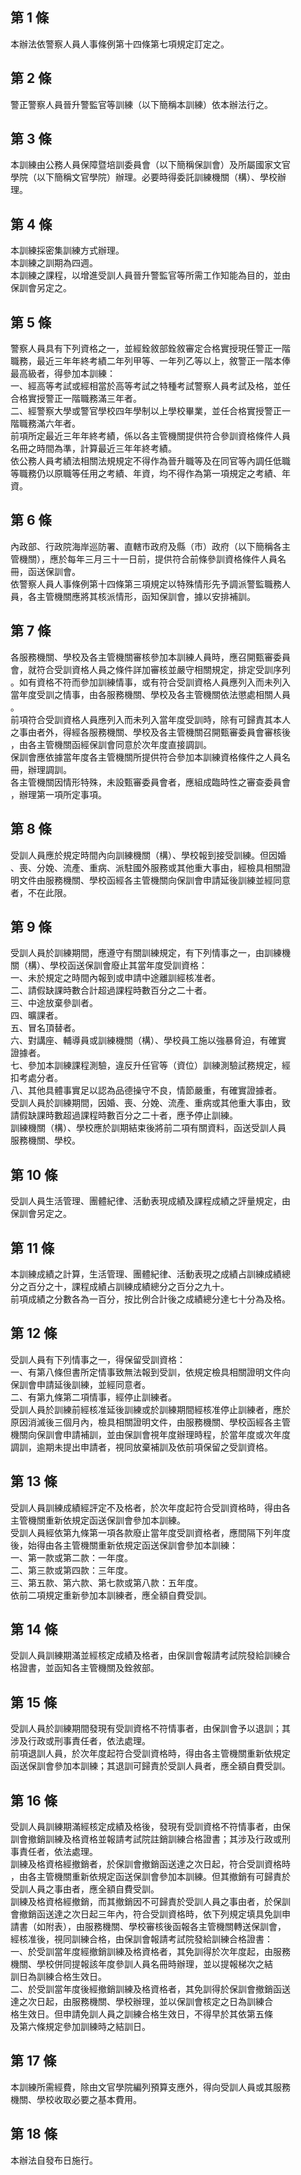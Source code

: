 第 1 條
-------
本辦法依警察人員人事條例第十四條第七項規定訂定之。

第 2 條
-------
警正警察人員晉升警監官等訓練（以下簡稱本訓練）依本辦法行之。

第 3 條
-------
本訓練由公務人員保障暨培訓委員會（以下簡稱保訓會）及所屬國家文官  
學院（以下簡稱文官學院）辦理。必要時得委託訓練機關（構）、學校辦  
理。

第 4 條
-------
本訓練採密集訓練方式辦理。  
本訓練之訓期為四週。  
本訓練之課程，以增進受訓人員晉升警監官等所需工作知能為目的，並由  
保訓會另定之。

第 5 條
-------
警察人員具有下列資格之一，並經銓敘部銓敘審定合格實授現任警正一階  
職務，最近三年年終考績二年列甲等、一年列乙等以上，敘警正一階本俸  
最高級者，得參加本訓練：  
一、經高等考試或經相當於高等考試之特種考試警察人員考試及格，並任  
    合格實授警正一階職務滿三年者。  
二、經警察大學或警官學校四年學制以上學校畢業，並任合格實授警正一  
    階職務滿六年者。  
前項所定最近三年年終考績，係以各主管機關提供符合參訓資格條件人員  
名冊之時間為準，計算最近三年年終考績。  
依公務人員考績法相關法規規定不得作為晉升職等及在同官等內調任低職  
等職務仍以原職等任用之考績、年資，均不得作為第一項規定之考績、年  
資。

第 6 條
-------
內政部、行政院海岸巡防署、直轄市政府及縣（市）政府（以下簡稱各主  
管機關），應於每年三月三十一日前，提供符合前條參訓資格條件人員名  
冊，函送保訓會。  
依警察人員人事條例第十四條第三項規定以特殊情形先予調派警監職務人  
員，各主管機關應將其核派情形，函知保訓會，據以安排補訓。

第 7 條
-------
各服務機關、學校及各主管機關審核參加本訓練人員時，應召開甄審委員  
會，就符合受訓資格人員之條件詳加審核並嚴守相關規定，排定受訓序列  
。如有資格不符而參加訓練情事，或有符合受訓資格人員應列入而未列入  
當年度受訓之情事，由各服務機關、學校及各主管機關依法懲處相關人員  
。  
前項符合受訓資格人員應列入而未列入當年度受訓時，除有可歸責其本人  
之事由者外，得經各服務機關、學校及各主管機關召開甄審委員會審核後  
，由各主管機關函經保訓會同意於次年度直接調訓。  
保訓會應依據當年度各主管機關所提供符合參加本訓練資格條件之人員名  
冊，辦理調訓。  
各主管機關因情形特殊，未設甄審委員會者，應組成臨時性之審查委員會  
，辦理第一項所定事項。

第 8 條
-------
受訓人員應於規定時間內向訓練機關（構）、學校報到接受訓練。但因婚  
、喪、分娩、流產、重病、派駐國外服務或其他重大事由，經檢具相關證  
明文件由服務機關、學校函經各主管機關向保訓會申請延後訓練並經同意  
者，不在此限。

第 9 條
-------
受訓人員於訓練期間，應遵守有關訓練規定，有下列情事之一，由訓練機  
關（構）、學校函送保訓會廢止其當年度受訓資格：  
一、未於規定之時間內報到或申請中途離訓經核准者。  
二、請假缺課時數合計超過課程時數百分之二十者。  
三、中途放棄參訓者。  
四、曠課者。  
五、冒名頂替者。  
六、對講座、輔導員或訓練機關（構）、學校員工施以強暴脅迫，有確實  
    證據者。  
七、參加本訓練課程測驗，違反升任官等（資位）訓練測驗試務規定，經  
    扣考處分者。  
八、其他具體事實足以認為品德操守不良，情節嚴重，有確實證據者。  
受訓人員於訓練期間，因婚、喪、分娩、流產、重病或其他重大事由，致  
請假缺課時數超過課程時數百分之二十者，應予停止訓練。  
訓練機關（構）、學校應於訓期結束後將前二項有關資料，函送受訓人員  
服務機關、學校。

第 10 條
--------
受訓人員生活管理、團體紀律、活動表現成績及課程成績之評量規定，由  
保訓會另定之。

第 11 條
--------
本訓練成績之計算，生活管理、團體紀律、活動表現之成績占訓練成績總  
分之百分之十，課程成績占訓練成績總分之百分之九十。  
前項成績之分數各為一百分，按比例合計後之成績總分達七十分為及格。

第 12 條
--------
受訓人員有下列情事之一，得保留受訓資格：  
一、有第八條但書所定情事致無法報到受訓，依規定檢具相關證明文件向  
    保訓會申請延後訓練，並經同意者。  
二、有第九條第二項情事，經停止訓練者。  
受訓人員於訓練前經核准延後訓練或於訓練期間經核准停止訓練者，應於  
原因消滅後三個月內，檢具相關證明文件，由服務機關、學校函經各主管  
機關向保訓會申請補訓，並由保訓會視年度辦理時程，於當年度或次年度  
調訓，逾期未提出申請者，視同放棄補訓及依前項保留之受訓資格。

第 13 條
--------
受訓人員訓練成績經評定不及格者，於次年度起符合受訓資格時，得由各  
主管機關重新依規定函送保訓會參加本訓練。  
受訓人員經依第九條第一項各款廢止當年度受訓資格者，應間隔下列年度  
後，始得由各主管機關重新依規定函送保訓會參加本訓練：  
一、第一款或第二款：一年度。  
二、第三款或第四款：三年度。  
三、第五款、第六款、第七款或第八款：五年度。  
依前二項規定重新參加本訓練者，應全額自費受訓。

第 14 條
--------
受訓人員訓練期滿並經核定成績及格者，由保訓會報請考試院發給訓練合  
格證書，並函知各主管機關及銓敘部。

第 15 條
--------
受訓人員於訓練期間發現有受訓資格不符情事者，由保訓會予以退訓；其  
涉及行政或刑事責任者，依法處理。  
前項退訓人員，於次年度起符合受訓資格時，得由各主管機關重新依規定  
函送保訓會參加本訓練；其退訓可歸責於受訓人員者，應全額自費受訓。

第 16 條
--------
受訓人員訓練期滿經核定成績及格後，發現有受訓資格不符情事者，由保  
訓會撤銷訓練及格資格並報請考試院註銷訓練合格證書；其涉及行政或刑  
事責任者，依法處理。  
訓練及格資格經撤銷者，於保訓會撤銷函送達之次日起，符合受訓資格時  
，由各主管機關重新依規定函送保訓會參加本訓練。但其撤銷有可歸責於  
受訓人員之事由者，應全額自費受訓。  
訓練及格資格經撤銷，而其撤銷因不可歸責於受訓人員之事由者，於保訓  
會撤銷函送達之次日起三年內，符合受訓資格時，依下列規定填具免訓申  
請書（如附表），由服務機關、學校審核後函報各主管機關轉送保訓會，  
經核准後，視同訓練合格，由保訓會報請考試院發給訓練合格證書：  
一、於受訓當年度經撤銷訓練及格資格者，其免訓得於次年度起，由服務  
    機關、學校併同提報該年度參訓人員名冊時辦理，並以提報梯次之結  
    訓日為訓練合格生效日。  
二、於受訓當年度後經撤銷訓練及格資格者，其免訓得於保訓會撤銷函送  
    達之次日起，由服務機關、學校辦理，並以保訓會核定之日為訓練合  
    格生效日。但申請免訓人員之訓練合格生效日，不得早於其依第五條  
    及第六條規定參加訓練時之結訓日。

第 17 條
--------
本訓練所需經費，除由文官學院編列預算支應外，得向受訓人員或其服務  
機關、學校收取必要之基本費用。

第 18 條
--------
本辦法自發布日施行。


